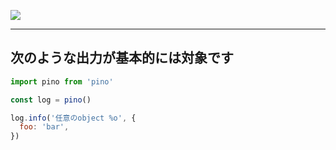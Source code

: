 ![](./demo.gif)
- - -

## 次のような出力が基本的には対象です

```javascript
import pino from 'pino'

const log = pino()

log.info('任意のobject %o', {
  foo: 'bar',
})
```
